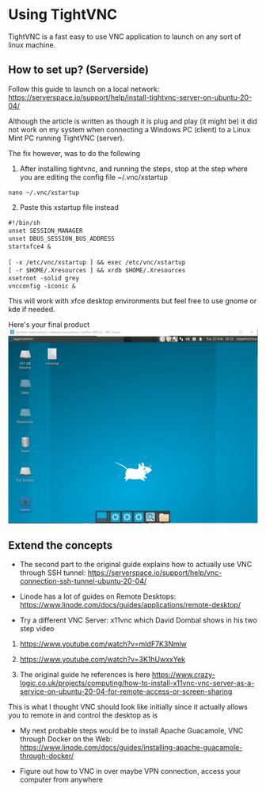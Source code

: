 # Using TightVNC 

TightVNC is a fast easy to use VNC application to launch on any sort of linux machine. 

## How to set up? (Serverside) 

Follow this guide to launch on a local network: https://serverspace.io/support/help/install-tightvnc-server-on-ubuntu-20-04/

Although the article is written as though it is plug and play (it might be) it did not work on my system when connecting a Windows PC (client) to a Linux Mint PC running TightVNC (server). 

The fix however, was to do the following 

1) After installing tightvnc, and running the steps, stop at the step where you are editing the config file ~/.vnc/xstartup 

```
nano ~/.vnc/xstartup
```

2) Paste this xstartup file instead

```
#!/bin/sh
unset SESSION_MANAGER
unset DBUS_SESSION_BUS_ADDRESS
startxfce4 &

[ -x /etc/vnc/xstartup ] && exec /etc/vnc/xstartup
[ -r $HOME/.Xresources ] && xrdb $HOME/.Xresources
xsetroot -solid grey
vncconfig -iconic &
```

This will work with xfce desktop environments but feel free to use gnome or kde if needed. 

Here's your final product ![](https://github.com/trashidi98/tightvnc-vnc-connect/blob/master/connected-xfce.png)

## Extend the concepts

- The second part to the original guide explains how to actually use VNC through SSH tunnel: https://serverspace.io/support/help/vnc-connection-ssh-tunnel-ubuntu-20-04/

- Linode has a lot of guides on Remote Desktops: https://www.linode.com/docs/guides/applications/remote-desktop/

- Try a different VNC Server: x11vnc which David Dombal shows in his two step video

1) https://www.youtube.com/watch?v=mIdF7K3Nmlw

2) https://www.youtube.com/watch?v=3K1hUwxxYek

3) The original guide he references is here https://www.crazy-logic.co.uk/projects/computing/how-to-install-x11vnc-vnc-server-as-a-service-on-ubuntu-20-04-for-remote-access-or-screen-sharing

This is what I thought VNC should look like initially since it actually allows you to remote in and control the desktop as is

- My next probable steps would be to install Apache Guacamole, VNC through Docker on the Web: https://www.linode.com/docs/guides/installing-apache-guacamole-through-docker/

- Figure out how to VNC in over maybe VPN connection, access your computer from anywhere

